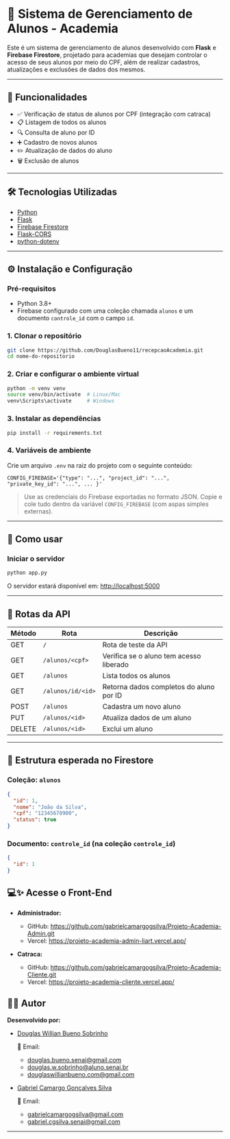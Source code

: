 # 💪 Sistema de Gerenciamento de Alunos - Academia

Este é um sistema de gerenciamento de alunos desenvolvido com **Flask** e **Firebase Firestore**, projetado para academias que desejam controlar o acesso de seus alunos por meio do CPF, além de realizar cadastros, atualizações e exclusões de dados dos mesmos.

---

## 🚀 Funcionalidades

- ✅ Verificação de status de alunos por CPF (integração com catraca)
- 📋 Listagem de todos os alunos
- 🔍 Consulta de aluno por ID
- ➕ Cadastro de novos alunos
- ✏️ Atualização de dados do aluno
- 🗑️ Exclusão de alunos

---

## 🛠️ Tecnologias Utilizadas

- [Python](https://www.python.org/)
- [Flask](https://flask.palletsprojects.com/)
- [Firebase Firestore](https://firebase.google.com/products/firestore)
- [Flask-CORS](https://flask-cors.readthedocs.io/)
- [python-dotenv](https://pypi.org/project/python-dotenv/)

---

## ⚙️ Instalação e Configuração

### Pré-requisitos

- Python 3.8+
- Firebase configurado com uma coleção chamada `alunos` e um documento `controle_id` com o campo `id`.

### 1. Clonar o repositório

```bash
git clone https://github.com/DouglasBueno11/recepcaoAcademia.git
cd nome-do-repositorio
```

### 2. Criar e configurar o ambiente virtual

```bash
python -m venv venv
source venv/bin/activate  # Linux/Mac
venv\Scripts\activate     # Windows
```

### 3. Instalar as dependências

```bash
pip install -r requirements.txt
```

### 4. Variáveis de ambiente

Crie um arquivo `.env` na raiz do projeto com o seguinte conteúdo:

```
CONFIG_FIREBASE='{"type": "...", "project_id": "...", "private_key_id": "...", ... }'
```

> Use as credenciais do Firebase exportadas no formato JSON. Copie e cole tudo dentro da variável `CONFIG_FIREBASE` (com aspas simples externas).

---

## 🧪 Como usar

### Iniciar o servidor

```bash
python app.py
```

O servidor estará disponível em: [http://localhost:5000](http://localhost:5000)

---

## 📡 Rotas da API

| Método | Rota                      | Descrição                                  |
|--------|---------------------------|--------------------------------------------|
| GET    | `/`                       | Rota de teste da API                       |
| GET    | `/alunos/<cpf>`           | Verifica se o aluno tem acesso liberado    |
| GET    | `/alunos`                 | Lista todos os alunos                      |
| GET    | `/alunos/id/<id>`         | Retorna dados completos do aluno por ID    |
| POST   | `/alunos`                 | Cadastra um novo aluno                     |
| PUT    | `/alunos/<id>`            | Atualiza dados de um aluno                 |
| DELETE | `/alunos/<id>`            | Exclui um aluno                            |

---

## 📂 Estrutura esperada no Firestore

### Coleção: `alunos`
```json
{
  "id": 1,
  "nome": "João da Silva",
  "cpf": "12345678900",
  "status": true
}
```

### Documento: `controle_id` (na coleção `controle_id`)
```json
{
  "id": 1
}
```

## 💻✨ Acesse o Front-End
- **Administrador:**
  - GitHub: https://github.com/gabrielcamargogsilva/Projeto-Academia-Admin.git
  - Vercel: https://projeto-academia-admin-liart.vercel.app/

- **Catraca:**
  - GitHub: https://github.com/gabrielcamargogsilva/Projeto-Academia-Cliente.git
  - Vercel: https://projeto-academia-cliente.vercel.app/

## 🧑‍💻 Autor

**Desenvolvido por:**
- [Douglas Willian Bueno Sobrinho](https://github.com/DouglasBueno11)
  
  📧 Email: 
    - douglas.bueno.senai@gmail.com
    - douglas.w.sobrinho@aluno.senai.br
    - douglaswillianbueno.com@gmail.com

- [Gabriel Camargo Gonçalves Silva](https://github.com/gabrielcamargogsilva)
  
  📧 Email: 
    - gabrielcamargogsilva@gmail.com
    - gabriel.cgsilva.senai@gmail.com

---